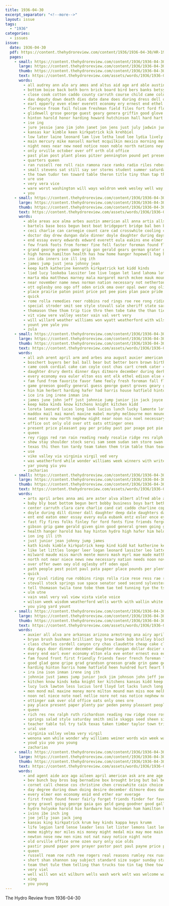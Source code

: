 ```yaml
---
title: 1936-04-30
excerpt_separator: "<!--more-->"
layout: issue
tags:
  - "1936"
categories:
  - issues
issue:
  date: 1936-04-30
  pdf: https://content.thehydroreview.com/content/1936/1936-04-30/HR-1936-04-30.pdf
  pages:
    - small: https://content.thehydroreview.com/content/1936/1936-04-30/small/HR-1936-04-30-01.jpg
      large: https://content.thehydroreview.com/content/1936/1936-04-30/large/HR-1936-04-30-01.jpg
      thumb: https://content.thehydroreview.com/content/1936/1936-04-30/thumbnails/HR-1936-04-30-01.jpg
      text: https://content.thehydroreview.com/assets/words/1936/1936-04-30/HR-1936-04-30-01.txt
      words:
        - all audrey ann alo ary amos and altus aid age ard able austin are arkansas ago ali alley american art armstrong april agent
        - bottom boise back both born brick board bird bers banks betsy buy business beaver beulah barts blaine boucher broad began book been bob block brinkley books bridges bean bonus bobbie belong blanks buckmaster beasley but burkhalter baby best bos bivans ben burden bros boys bach bank bert bennett bill bon bie bore barber brewer box baber bear brought below bigger better bring
        - close cook cotton caddo county carruth course child came columbia commander class cane cation cordell collier church curling colony car counts corde colbert coop case creek cody cor con cast carl care cold cheyenne chief cowden candi city cole christmas carnegie come cloudy cause custer can cach colorado cost clinton claus cap
        - dau deputy down death dies date dane does during dress dell donald dal deming dues dance dato daughters doubt davidson day doing ditmore done doolin days daughter dust dinner
        - earl epperly even elmer everett economy ery ernest end ethel every ent eon ever erick early easter engineer ean emil entz elk
        - florence froom fail folsom freshman field files fort ford floyd fall from finley file felton far furnish fire free fields friends fred farm ference found french few forget favorite fed fair feathers forth first friday froese forest fund furnace for frier
        - glidewell grose george guest geary genera griffin good glove given garvey gey guymon grounds grant gene gust grow going gay goes group
        - hinton harold honor harding howard hutchinson hall hard hart horn harlin homes hobart henry howell high hot hasbrook hydro house hope hafer hardware has hatfield heard home henke head homa hartford hamil hie hidden her health held happy hammon had hume
        - ise ing
        - jure jessie jano jim john janet jon jens just july jadwin junior june jubilee johnston
        - kansas kar kimble keen kirkpatrick kik krehbiel
        - low later laine leonard lam live letha loud lee lydia lively land longer lena legion latter light lowell lawton louis lois like last lore little
        - main mercury mike mansell market mcquilkin mexico morning men mai must most masse maynard murray members mans mile mangum mary melba missouri milligan march may maurice miss matter many more myron margie music made monday milestone
        - night nees near new need notice noon noble north nations ney nation needy name numbers nims now necessary names nine not
        - only orville october over off orth old office
        - past plan post plant pleas pitzer pennington pound pet present paden pro per place paper port phipps pay payment penning pies person paul persons public people pete
        - quarters queen
        - ran russell ree roll rain ramona race ranks radio riles reber river rushing register rains round rani rich regular ready ratke rogers riggs route robert rank
        - small stevens sat still say ser storms student summer saturday supper stovall street stock said study shown stom solo show spies sutton session spells smith saul store straw standard she school style spring strong showers states son station sack sudan short sire stockton speaker sessions stolen sayre safe seigle streets senior seen speak sunday shirley south september sell special sparks see set soon schools sheets service square sheriff sun stinson stambaugh sacks stenger shows seats santa side stafford ship second state sunda
        - the town tudor ten toward table theron title tiny than tap them ton towns trip times thie tobe texas taylor takes tater team thomas trio take taken
        - ure use
        - very vera vice
        - ware worst washington will ways waldron week wesley well way was west worth wonders washita williams wind windows write wilson winter weatherford walts weather wells weeks work wish while white western with works water went wheat won wear
        - you
    - small: https://content.thehydroreview.com/content/1936/1936-04-30/small/HR-1936-04-30-02.jpg
      large: https://content.thehydroreview.com/content/1936/1936-04-30/large/HR-1936-04-30-02.jpg
      thumb: https://content.thehydroreview.com/content/1936/1936-04-30/thumbnails/HR-1936-04-30-02.jpg
      text: https://content.thehydroreview.com/assets/words/1936/1936-04-30/HR-1936-04-30-02.txt
      words:
        - able areas ace alma arbes austin american all anna artis alls alice aul aerts acord and ally arad aca april aso are andon ard albert alfred amos alva amer
        - bartels base boss begun best boat bridgeport bridge bal ben bunch bolt beat bis buy bob boucher broad baby but bartgis bert better bickell been business bobby brito bang bottom bail beck bag brown board bethel barney bruce
        - ceci charlie can carnegie count care cad crosswhite cooling court clara center card chance cry crone cox county childs caruth colorado cure college city caddo cummings curtis charline child class cray creek clerk coast clinton
        - doctor day drew dungan dale dinner doyle daughter during days deep differ decker doolan dall
        - end essay every edwards edward everett eula eakins ene elmer ery eubank ela eral ent enter
        - few frank foots from former fine fell faster foreman found flansburg fish fred farm friends friday ford field for ferguson
        - grand george green game grip gon gerald gears german grater good gibson guy gran gilmore gladys grain glad
        - high henna hamilton health has how home hanger hopewell hag had hopes hoe henry harding hinton hydro her hixon harold hafer hee him honor herndon held hight har hes hatfield
        - inn ida inners ice ill ing ith
        - james jump just jena johnny jean
        - keep kath katherine kenneth kirkpatrick kat kidd kinds
        - lied lucy lookeba lassiter lee live logan let land lahoma lot longer life landon last lawless lenz like lowe logg litle little low large littles
        - marta mba matthews marney mala margaret march mckee mauk mount maude miles morris much myre morning matter mash miller monday mis milward manning mae made monroe melvin magic mar main mayme miss mountain may more most
        - near november name news norman nation necessary not netherton now newton new nicely nie north nee nick noon nin nay needs night
        - ott oglesby ono ogo off oden orick oma over opal ower ong olive ody
        - place prairie paton point price pot pee pies plan pace pride pleasant plant pinta pins press pic piston per post paper paul part pound peale park plenty present people pet pest pump poet pounds
        - quick
        - rome rolla remedies reer robbins rod rings roe ree rong riding rips rae reed reek robert ray
        - special stroder smit see style stovall sale sheriff state sar second sample sunday sylvester sit sister side say sen school screen safe springs sealy seal six story she sat supply seed saturday sie son stockton ser sugar safer simpson sean subject stock smith sons supper
        - thomason thee thom trip tice thro then tobe take the than ties them tees tin tse thomas twila tate telling tell track ted teacher tanda trim
        - vit view vere valley vester vain val vert very
        - will willard weather williams won wyatt weatherford with wilson wells white week went wall winners well why was wei
        - yount yee yale you
        - zula
    - small: https://content.thehydroreview.com/content/1936/1936-04-30/small/HR-1936-04-30-03.jpg
      large: https://content.thehydroreview.com/content/1936/1936-04-30/large/HR-1936-04-30-03.jpg
      thumb: https://content.thehydroreview.com/content/1936/1936-04-30/thumbnails/HR-1936-04-30-03.jpg
      text: https://content.thehydroreview.com/assets/words/1936/1936-04-30/HR-1936-04-30-03.txt
      words:
        - all ash arent april arm and arbes ana august auxier american alas ani arthur arkansas are arizona
        - boschert buyers ber bal ball bear but better born brown birth business boy basket bradley band both barbara box brought block bralley battle beans buy boys back book bolt bushman byam blue bryan baptist banks big books benscoter brush black bernice brilliant brothers best bais boon barbee been baby bring buckmaster boss bob
        - came cook cordial cake can coyle cost chas cart creek cater cream cope come chu coker college cry care cox cordell carney camey claudine cooks caddo chose clever cone carry canyon church charles chandler class clifford cor cheap canute clinton christen carl cutter cartwright city cecil callahan
        - daughter drury dents dinner days ditmore december during derham day dozier down dollar dungan done door
        - every economy eva euler elton ess ent elk ethel edison else east enter end emil ever earl eugene ernest ene elsie evans even
        - fam fund from favorite favor fame feely fresh foreman fall floyd friend fie first friends freshman front for frank folks friday fink fast face fruit fost fara friendly few found fees franklin
        - game greeson goodly general guess george guest groves geary given grady gat glen gripe glenn glad gone gums guthrie grade grandson getting games good gordy grad
        - hin him herbert harding hafer had harris house hatfield hinton honor hand herndon hall hundred has hes hammer hubert high hurt horn hei how hard held henke hope hoe heart hour hydro home harold hart her happy hair
        - ice ira ing irene inman ina
        - james june john jeff just johnnie jump junior jin jack joyce johnson jim
        - keep keba kinds know kitchens knight kitchen kidd
        - loreta leonard lucas long look lucius lunch lucky lamonte lot lord lee landis leighton letha live luck left lacks longer lyn lew lean louise loo lawton life let lucy large low lloyd little less last latter lone
        - maddox mail mai manel maxine mabel murphy melbourne mon mound morning mis may mal mansell mccullock monday must melba more men mccoy means marvin many members merchant miller marvel money mena mond milton main margie might madge much miss milk man mill mets made mary
        - neat nero now north nephew night near noon nix noel necessary nice notice need not new niece news nor nas nowka
        - office ost only old over ott oats ottinger ones
        - present price pleasant pay per priday past par poage pot pie penny people paper place public peden pic pet perfect plenty
        - queen
        - rey riggs red ran rain reading ready rosalie ridge res ralph ross roy row ruth ray rose records radio raymond read russell regular rich richardson
        - show stay shoulder stock servi sam seem sudan sen store swan standard soon she six sell speaks sella scott session schwartz smile simmons sneed sai score son skaggs strong stow solo saturday supper sheets school slemp story sport short stover saw sale see sun summerfield seller special set sells shipp sample style silver seed supply smith state stange sunday star sheen save sand senior service stand
        - texas thi then ton tardy team taken them trim table than teach tures timber thomas times tam thrift the thousand talk talent teacher tock take ten try teo trip town taylor
        - use
        - vike valley via virginia virgil ved very
        - was weatherford while wonder williams week winners with write wall winter won weak well way weiner win wash wells went walker will wenona wee watson work willing worth why waters wilson working
        - yar young yiu you
        - zacharias
    - small: https://content.thehydroreview.com/content/1936/1936-04-30/small/HR-1936-04-30-04.jpg
      large: https://content.thehydroreview.com/content/1936/1936-04-30/large/HR-1936-04-30-04.jpg
      thumb: https://content.thehydroreview.com/content/1936/1936-04-30/thumbnails/HR-1936-04-30-04.jpg
      text: https://content.thehydroreview.com/assets/words/1936/1936-04-30/HR-1936-04-30-04.txt
      words:
        - arts april arbes anna ami are aster alva albert alfred able acord alonzo ana all ard american alma amos anne alice and
        - baby bly boat bottom begun bert bobby business boys bart bethel ben boucher brann boss barney been broad beane bunch bridge but bruce brown ball base bolt buy bartgis bob better best ber
        - center carruth clara care charlie cand cat caddo charline cope cox christen coulter city child cauthorn childs conte court cure card can cross conta cooling college clinton crosby cry class county
        - doyle during dill dinner dall daughter deep dale daughters days date dolan day doctor
        - ent end eaton emer essay every eula eubank entz esler ence eye eakins ella enter edward everett elmer ele
        - fast fly fires folks finley for ford fonts fine friends ferguson farm few fight fred friday found frank fam foreman from field
        - gibson grip game gerald given ginn good general green going grand george goodfellow german gash gilmore guy grain
        - health hanger harold has hay hinton hydro high hafer him held hamilton hays had helen heise home hardware honor her heger herndon hopewell hixon how
        - ion ing ill ith
        - just junior jean johnny jump james
        - kath kinds kimble kirkpatrick keep kind kidd kat katherine kenneth
        - like let littles longer leer logan leonard lassiter leo latter lage lied lot life lard loe landon live low lucy lovely look lahoma later little lawless lee last
        - milward maude miss march mente monro mash myrl mae made matthews martin mee mckee manning monday mir mayme mauk matter main man margaret much more miller miles may morning most magic morris mountain
        - north not near niece news new necessary nation needs noon novick night now nee nick netherton newton
        - over offer owen oey old oglesby off oden opal
        - path people pest point paul pata paper place pounds per plenty ping pai press plant pitch plan present pauline pee port prairie part persons pati pound price post pace pride pump
        - quick
        - ray rival riding rue robbins rings rolla rice rese ress rae reo remedies rot real robert
        - stovall stock springs sue space senator seed second sylvester school special sen see simpson score screen son supply side safer story she short state sons sun star safe sugar supe soe subject schroder sund surprise saturday spies supper smith sale sunday sheriff sal seal stockton
        - tell thomason twila tone tobe them tae ted tunning tye the tse then trip tines tin tula tok track talk tam trim thom throw telling thomas than tame tie
        - ulm utne
        - vain veal very val view vista viele voice
        - wilson week wisdom weatherford wells worth with wallin white went winners will weather why weeks won wall wyatt wen was willian
        - you ying yard yount
    - small: https://content.thehydroreview.com/content/1936/1936-04-30/small/HR-1936-04-30-05.jpg
      large: https://content.thehydroreview.com/content/1936/1936-04-30/large/HR-1936-04-30-05.jpg
      thumb: https://content.thehydroreview.com/content/1936/1936-04-30/thumbnails/HR-1936-04-30-05.jpg
      text: https://content.thehydroreview.com/assets/words/1936/1936-04-30/HR-1936-04-30-05.txt
      words:
        - auxier all alva are arkansas arizona armstrong ana airy april alas arent and ash asa arbes american
        - bryan brush bushman brilliant buy brow book bob bralley block bring birth boschert better brought business brothers buyers barbee big best boy ball bank beat boss but battle box brown banks barbara blue byam bal beans band buckmaster baptist back bert bain both benscoter basket bear black bolt been
        - class charles cordell canyon cry chas claudette cheap cake claudine creek cecil callahan child care cox can cost chandler copes college caine cor charies cartwright clinton christen carl come coker church caddo cordial coyle cope carney canute city chose clever cutter cani colbert cooks carry clifford chief curt carty
        - day days door dinner december daughter dungan dollar dozier drury degree ditmore darko during done down
        - every end earl ever economy elton ela eve enter ernest eva equi elsie edison east ent emil evans even eugene elk
        - fam found front first friendly friends favor french foreman fame fost fruit few frink friend ford franklin fails freshman face floyd favorite folks fresh farm frank fast friday fund from for fail
        - good glad gone gripe grad grandson greeson grade grin game general groves gordy guest geary guess goodly gums given guthrie grady glenn games glen getting george
        - harding hinton harris home hatfield heen hundred hurt heart had herndon hand happy hour hair hope hard him house high hes held has hay honor horn herbert how hart henke hydro hin harold her hammer hafer
        - ira ina ison inman irene ing ith
        - johnnie just james jump junior jock jim johnson john jeff jones joyce jack junio
        - kitchen know kinds keba knight ker kitchens kansas kidd keep
        - lucy luck lawton less lucius lord lloyd lot lacks lunch long life little live lee lamonte lucky leonard loreta lucas loo let lean large low look lew left leighton louise lone last landis longer
        - men mond mal maxine money more milton mound man miss moe melbourne mcphearson much members margie melba mee mol mis mai main mullett murphy mccullock mary miller marvin mccoy milk must mabel merchant mia made monday madge mansell means morning may maddox mill mail might many marvel
        - noon nel niece note noel nellie nore not nas notice nephew north need necessary near nie nowka now nix new news nice name night neat
        - ottinger oak over old office oats only ones ore
        - pay place present paper plenty par peden penny pleasant people perfect pleas public pierce pot price poage pic per past
        - queen
        - rich res rex ralph ruth richardson reading row ridge rose rosalie ready radio riggs rey records ray rain ran red russell raymond read rank roy ross
        - springs salad style saturday smith smile skaggs seed sheen silver show shipp swan score slemp supply story sneed sells son service stay set she speaks summerfield saw stand strong soon sunday see save sho sun sheets session solo school sewing standard state sister sample sale scott six short sport stock street sudan star shoulder size sat said senior seem sen sam sell sand supper seller stover stange schwartz store
        - teacher table tol try talk texas taken timber taylor town trim thousand thrift tank than trip talent tures triplett the tardy ton teo till tor thomas times teach team then take them
        - ural use
        - virginia valley velma very virgil
        - wenona won while wonder why williams weiner words win week was working want winter well waters watson weatherford wash wee with wilson worth write went weeks willing wall way winners work will wells
        - youd yiu yoo you young
        - zacharias
    - small: https://content.thehydroreview.com/content/1936/1936-04-30/small/HR-1936-04-30-06.jpg
      large: https://content.thehydroreview.com/content/1936/1936-04-30/large/HR-1936-04-30-06.jpg
      thumb: https://content.thehydroreview.com/content/1936/1936-04-30/thumbnails/HR-1936-04-30-06.jpg
      text: https://content.thehydroreview.com/assets/words/1936/1936-04-30/HR-1936-04-30-06.txt
      words:
        - and agent aide ace ago aileen april american ask are ane age aye ale alto all ast albert
        - bev bunch buy bros bag bernadine box brought bring but bal better bot bro bobby best boy baby boys back begin baya buff bacon beatrice browne black both beasley bradley blood bert bar beans barr boucher below badge
        - cornet call cheese cos christine chen crosswhite cain choice cost city come cousin college cains care church change cam cream corn car con clever
        - day degree during down doing desire december ditmore does dans
        - every elmer eon economy enid end ether ear everage
        - first fresh found fever fairly forget friends finder fer favors from frank freedom frame freshman farm fie franklin fons fee fancy ford for finley full former
        - grey gravel going george gaia gas geld gang goodner good gallon ger general gatlin genre gave
        - hydro holyoke harold hie hardware has heineman ham hamilton hicks her hour held harlin hatfield hain hull hazel high home him honey head
        - ivins ibe inch ing
        - joe jelly joan jack jong
        - kansas king kirkpatrick krum key kinds kappa keys krumm
        - life legion lard lense leader less let lister lemons last longer lucius law league lett large learn low leaf lines leghorn
        - meme mighty mor miles mis money might medal mix may moe main meal mount much mules made morning means more miss missouri mare miner maid march marcella most market
        - newton nose new nen nims not nat navy notice night note
        - old orville office orne ozen oury only oie olds
        - pastir pound paper pore prayer pastor past paul payne price plano pennington pie prano people peaches plane present per pas part pink peak pany pal page pail power pee pure pounds pando purchase pot
        - queen
        - russell ream roe ruth ree rogers real reasons rumley rex ruark randall ran rear race
        - short shan shannon say subject standard size sugar sunday start seer soon sible school state star solo supper summer sermon she style steep seley soto sell son saine strength sister see sale salmon store saturday smith special straight springs student shay service
        - team thet tule them telling than trucks too tin tag thee tow texas the teal triplett tie thiessen tam town tank tucker try
        - very viel
        - well will won wit wilburn wells wash work welt was welcome way white ware weatherford wind with
        - xing
        - you young
---
```


The Hydro Review from 1936-04-30

<!--more-->


